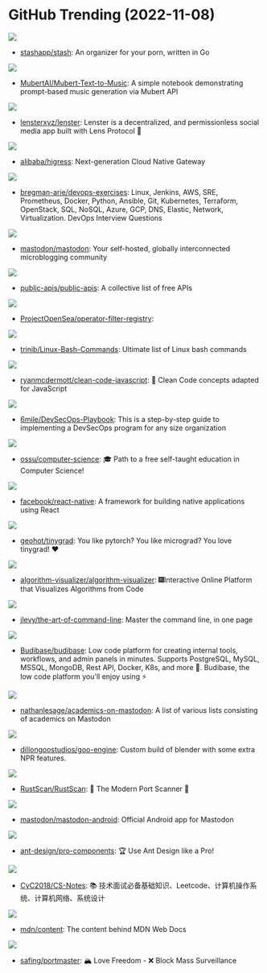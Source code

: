 # GitHub Trending (2022-11-08)

![](https://img.shields.io/badge/Go-New%20251-green?style=flat-square&logo=appveyor)
- [stashapp/stash](https://github.com/stashapp/stash): An organizer for your porn, written in Go

![](https://img.shields.io/badge/Jupyter%20Notebook-New%20235-green?style=flat-square&logo=appveyor)
- [MubertAI/Mubert-Text-to-Music](https://github.com/MubertAI/Mubert-Text-to-Music): A simple notebook demonstrating prompt-based music generation via Mubert API

![](https://img.shields.io/badge/TypeScript-New%20690-green?style=flat-square&logo=appveyor)
- [lensterxyz/lenster](https://github.com/lensterxyz/lenster): Lenster is a decentralized, and permissionless social media app built with Lens Protocol 🌿

![](https://img.shields.io/badge/C%2B%2B-New%2082-green?style=flat-square&logo=appveyor)
- [alibaba/higress](https://github.com/alibaba/higress): Next-generation Cloud Native Gateway

![](https://img.shields.io/badge/Python-New%20244-green?style=flat-square&logo=appveyor)
- [bregman-arie/devops-exercises](https://github.com/bregman-arie/devops-exercises): Linux, Jenkins, AWS, SRE, Prometheus, Docker, Python, Ansible, Git, Kubernetes, Terraform, OpenStack, SQL, NoSQL, Azure, GCP, DNS, Elastic, Network, Virtualization. DevOps Interview Questions

![](https://img.shields.io/badge/Ruby-New%20577-green?style=flat-square&logo=appveyor)
- [mastodon/mastodon](https://github.com/mastodon/mastodon): Your self-hosted, globally interconnected microblogging community

![](https://img.shields.io/badge/Python-New%20603-green?style=flat-square&logo=appveyor)
- [public-apis/public-apis](https://github.com/public-apis/public-apis): A collective list of free APIs

![](https://img.shields.io/badge/Solidity-New%2029-green?style=flat-square&logo=appveyor)
- [ProjectOpenSea/operator-filter-registry](https://github.com/ProjectOpenSea/operator-filter-registry): 

![](https://img.shields.io/badge/none-New%20377-green?style=flat-square&logo=appveyor)
- [trinib/Linux-Bash-Commands](https://github.com/trinib/Linux-Bash-Commands): Ultimate list of Linux bash commands

![](https://img.shields.io/badge/JavaScript-New%2097-green?style=flat-square&logo=appveyor)
- [ryanmcdermott/clean-code-javascript](https://github.com/ryanmcdermott/clean-code-javascript): 🛁 Clean Code concepts adapted for JavaScript

![](https://img.shields.io/badge/none-New%20102-green?style=flat-square&logo=appveyor)
- [6mile/DevSecOps-Playbook](https://github.com/6mile/DevSecOps-Playbook): This is a step-by-step guide to implementing a DevSecOps program for any size organization

![](https://img.shields.io/badge/none-New%20435-green?style=flat-square&logo=appveyor)
- [ossu/computer-science](https://github.com/ossu/computer-science): 🎓 Path to a free self-taught education in Computer Science!

![](https://img.shields.io/badge/JavaScript-New%2094-green?style=flat-square&logo=appveyor)
- [facebook/react-native](https://github.com/facebook/react-native): A framework for building native applications using React

![](https://img.shields.io/badge/Python-New%20153-green?style=flat-square&logo=appveyor)
- [geohot/tinygrad](https://github.com/geohot/tinygrad): You like pytorch? You like micrograd? You love tinygrad! ❤️

![](https://img.shields.io/badge/JavaScript-New%20334-green?style=flat-square&logo=appveyor)
- [algorithm-visualizer/algorithm-visualizer](https://github.com/algorithm-visualizer/algorithm-visualizer): 🎆Interactive Online Platform that Visualizes Algorithms from Code

![](https://img.shields.io/badge/none-New%20561-green?style=flat-square&logo=appveyor)
- [jlevy/the-art-of-command-line](https://github.com/jlevy/the-art-of-command-line): Master the command line, in one page

![](https://img.shields.io/badge/JavaScript-New%2073-green?style=flat-square&logo=appveyor)
- [Budibase/budibase](https://github.com/Budibase/budibase): Low code platform for creating internal tools, workflows, and admin panels in minutes. Supports PostgreSQL, MySQL, MSSQL, MongoDB, Rest API, Docker, K8s, and more 🚀. Budibase, the low code platform you'll enjoy using ⚡

![](https://img.shields.io/badge/none-New%2069-green?style=flat-square&logo=appveyor)
- [nathanlesage/academics-on-mastodon](https://github.com/nathanlesage/academics-on-mastodon): A list of various lists consisting of academics on Mastodon

![](https://img.shields.io/badge/C-New%2055-green?style=flat-square&logo=appveyor)
- [dillongoostudios/goo-engine](https://github.com/dillongoostudios/goo-engine): Custom build of blender with some extra NPR features.

![](https://img.shields.io/badge/Rust-New%20149-green?style=flat-square&logo=appveyor)
- [RustScan/RustScan](https://github.com/RustScan/RustScan): 🤖 The Modern Port Scanner 🤖

![](https://img.shields.io/badge/Java-New%2096-green?style=flat-square&logo=appveyor)
- [mastodon/mastodon-android](https://github.com/mastodon/mastodon-android): Official Android app for Mastodon

![](https://img.shields.io/badge/TypeScript-New%2027-green?style=flat-square&logo=appveyor)
- [ant-design/pro-components](https://github.com/ant-design/pro-components): 🏆 Use Ant Design like a Pro!

![](https://img.shields.io/badge/none-New%2060-green?style=flat-square&logo=appveyor)
- [CyC2018/CS-Notes](https://github.com/CyC2018/CS-Notes): 📚 技术面试必备基础知识、Leetcode、计算机操作系统、计算机网络、系统设计

![](https://img.shields.io/badge/Markdown-New%20115-green?style=flat-square&logo=appveyor)
- [mdn/content](https://github.com/mdn/content): The content behind MDN Web Docs

![](https://img.shields.io/badge/Go-New%20158-green?style=flat-square&logo=appveyor)
- [safing/portmaster](https://github.com/safing/portmaster): 🏔 Love Freedom - ❌ Block Mass Surveillance

